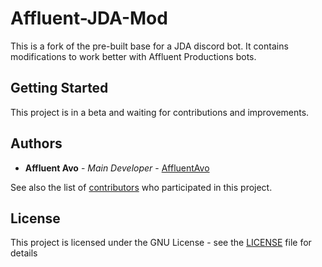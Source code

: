 # Affluent-JDA-Mod

This is a fork of the pre-built base for a JDA discord bot.
It contains modifications to work better with Affluent Productions bots.

## Getting Started

This project is in a beta and waiting for contributions and improvements.

## Authors

* **Affluent Avo** - *Main Developer* - [AffluentAvo](https://github.com/AffluentAvo)

See also the list of [contributors](https://github.com/AffluentAvo/Affluent-JDA-Base/contributors) who participated in this project.

## License

This project is licensed under the GNU License - see the [LICENSE](LICENSE) file for details
